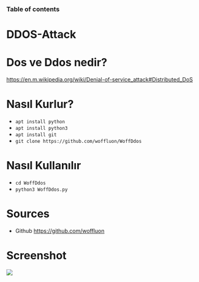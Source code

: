 ### Table of contents

# DDOS-Attack

# Dos ve Ddos nedir?
https://en.m.wikipedia.org/wiki/Denial-of-service_attack#Distributed_DoS

# Nasıl Kurlur?
* ```apt install python```
* ```apt install python3```
* ```apt install git```
* ```git clone https://github.com/woffluon/WoffDdos```

# Nasıl Kullanılır
* ```cd WoffDdos```
* ```python3 WoffDdos.py```

# Sources
 * Github https://github.com/woffluon

# Screenshot

![](https://raw.githubusercontent.com/woffluon/WoffDdos/master/Screenshot.jpg)
